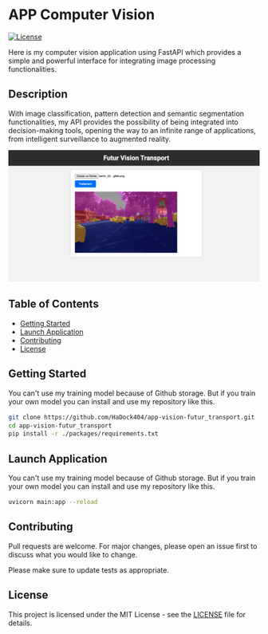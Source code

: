 # APP Computer Vision

[![License](https://img.shields.io/badge/license-MIT-blue.svg)](LICENSE)

Here is my computer vision application using FastAPI which provides a simple and powerful interface for integrating image processing functionalities.   

## Description  

With image classification, pattern detection and semantic segmentation functionalities, my API provides the possibility of being integrated into decision-making tools, opening the way to an infinite range of applications, from intelligent surveillance to augmented reality.  

![Example](./documentation/example.png)

## Table of Contents

- [Getting Started](#Getting-Started)
- [Launch Application](#Launch-Application)
- [Contributing](#Contributing)
- [License](#License)  

## Getting Started  

You can't use my training model because of Github storage. But if you train your own model you can install and use my repository like this.  

```bash
git clone https://github.com/HaDock404/app-vision-futur_transport.git
cd app-vision-futur_transport
pip install -r ./packages/requirements.txt
```  

## Launch Application  

You can't use my training model because of Github storage. But if you train your own model you can install and use my repository like this.  

```bash
uvicorn main:app --reload
```  

## Contributing

Pull requests are welcome. For major changes, please open an issue first
to discuss what you would like to change.

Please make sure to update tests as appropriate.

## License  

This project is licensed under the MIT License - see the [LICENSE](./LICENSE) file for details.